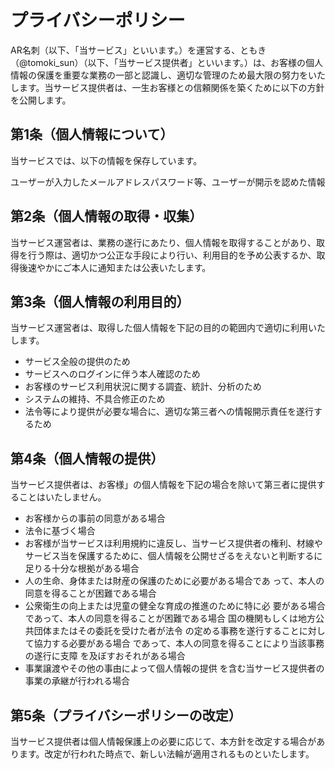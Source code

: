 # プライバシーポリシー

AR名刺（以下、「当サービス」といいます。）を運営する、ともき（@tomoki_sun）（以下、「当サービス提供者」といいます。）は、お客様の個人情報の保護を重要な業務の一部と認識し、適切な管理のため最大限の努力をいたします。当サービス提供者は、一生お客様との信頼関係を築くために以下の方針を公開します。



## 第1条（個人情報について）

当サービスでは、以下の情報を保存しています。

ユーザーが入力したメールアドレスパスワード等、ユーザーが開示を認めた情報



## 第2条（個人情報の取得・収集）

当サービス運営者は、業務の遂行にあたり、個人情報を取得することがあり、取得を行う際は、適切かつ公正な手段により行い、利用目的を予め公表するか、取得後速やかにご本人に通知または公表いたします。



## 第3条（個人情報の利用目的）

当サービス運営者は、取得した個人情報を下記の目的の範囲内で適切に利用いたします。



- サービス全般の提供のため
- サービスへのログインに伴う本人確認のため
- お客様のサービス利用状況に関する調査、統計、分析のため
- システムの維持、不具合修正のため
- 法令等により提供が必要な場合に、適切な第三者への情報開示責任を遂行するため



## 第4条（個人情報の提供）

当サービス提供者は、お客様」の個人情報を下記の場合を除いて第三者に提供することはいたしません。



- お客様からの事前の同意がある場合
- 法令に基づく場合
- お客様が当サービスほ利用規約に違反し、当サービス提供者の権利、材線やサービス当を保護するために、個人情報を公開せざるをえないと判断するに足りる十分な根拠がある場合
- 人の生命、身体または財産の保護のために必要がある場合であ
  って、本人の同意を得ることが困難である場合
- 公衆衛生の向上または児童の健全な育成の推進のために特に必
  要がある場合であって、本人の同意を得ることが困難である場合
  国の機関もしくは地方公共団体またはその委託を受けた者が法令
  の定める事務を遂行することに対して協力する必要がある場合
  であって、本人の同意を得ることにより当該事務の遂行に支障
  を及ぼすおそれがある場合
- 事業譲渡やその他の事由によって個人情報の提供
  を含む当サービス提供者の事業の承継が行われる場合



## 第5条（プライバシーポリシーの改定）

当サービス提供者は個人情報保護上の必要に応じて、本方針を改定する場合があります。改定が行われた時点で、新しい法輪が適用されるものといたします。

